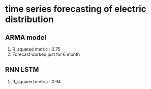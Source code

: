 # time series forecasting of electric distribution
## ARMA model
 1. R_squared metric : 0.75
 2. Forecast worked just for 6 month

## RNN LSTM
  1. R_squared metric : 0.94
